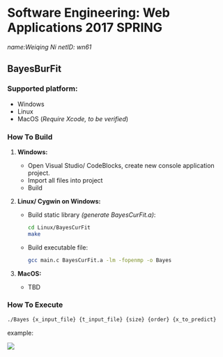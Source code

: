 # Software Engineering: Web Applications 2017 SPRING

*name:Weiqing Ni		netID: wn61*

## BayesBurFit

### Supported platform:

+ Windows
+ Linux
+ MacOS (*Require Xcode, to be verified*)

### How To Build

1. **Windows:**

   + Open Visual Studio/ CodeBlocks, create new console application project.
   + Import all files into project
   + Build

2. **Linux/ Cygwin on Windows:**

   + Build static library *(generate BayesCurFit.a)*:

     ``` bash
     cd Linux/BayesCurFit
     make
     ```


   + Build executable file:

     ``` bash
     gcc main.c BayesCurFit.a -lm -fopenmp -o Bayes
     ```

3. **MacOS:**

   + TBD



### How To Execute

``` bash
./Bayes {x_input_file} {t_input_file} {size} {order} {x_to_predict}
```

example:

![](https://cl.ly/3u1W2M031840/Bayes_result.png)



